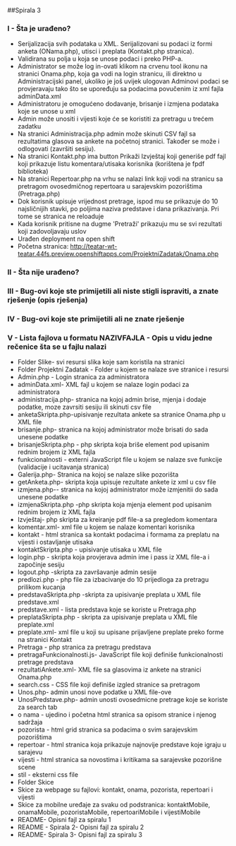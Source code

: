 ##Spirala 3

### I  - Šta je urađeno?
- Serijalizacija svih podataka u XML. Serijalizovani su podaci iz formi anketa (ONama.php), utisci i preplata (Kontakt.php stranica).
- Validirana su polja u koja se unose podaci i preko PHP-a.
- Administrator se može log in-ovati klikom na crvenu tool ikonu na stranici Onama.php, koja ga vodi na login stranicu, ili direktno u Administracijski panel, ukoliko je još uvijek ulogovan
   Adminovi podaci se provjeravaju tako što se upoređuju sa podacima povučenim iz xml fajla adminData.xml
- Administratoru je omogućeno dodavanje, brisanje i izmjena podataka koje se unose u xml
- Admin može unositi i vijesti koje će se koristiti za pretragu u trećem zadatku
-  Na stranici Administracija.php admin može skinuti CSV fajl sa rezultatima glasova sa ankete na početnoj stranici. Također se može i odlogovati (završiti sesiju).
- Na stranici Kontakt.php ima button Prikaži Izvještaj koji generiše pdf fajl koji prikazuje listu komentara/utisaka korisnika (korištena je fpdf biblioteka)
- Na stranici Repertoar.php na vrhu se nalazi link koji vodi na stranicu sa pretragom ovosedmičnog repertoara u sarajevskim pozorištima (Pretraga.php)
- Dok korisnik upisuje vrijednost pretrage, ispod mu se prikazuje do 10 najsličnijih stavki, po poljima naziva predstave i dana prikazivanja. Pri tome se stranica ne reloaduje
- Kada korisnik pritisne na dugme 'Pretraži' prikazuju mu se svi rezultati koji zadovoljavaju uslov
- Urađen deployment na open shift 
 - Početna stranica: http://teatar-wt-teatar.44fs.preview.openshiftapps.com/ProjektniZadatak/Onama.php
  
### II  - Šta nije urađeno?
### III - Bug-ovi koje ste primijetili ali niste stigli ispraviti, a znate rješenje (opis rješenja)
### IV  - Bug-ovi koje ste primijetili ali ne znate rješenje
### V  - Lista fajlova u formatu NAZIVFAJLA - Opis u vidu jedne rečenice šta se u fajlu nalazi

- Folder Slike- svi resursi slika koje sam koristila na stranici
- Folder Projektni Zadatak - Folder u kojem se nalaze sve stranice i resursi
- Admin.php - Login stranica za administratora
- adminData.xml- XML fajl u kojem se nalaze login podaci za administratora
- administracija.php- stranica na kojoj admin brise, mjenja i dodaje podatke, moze zavrsiti sesiju ili skinuti csv file
- anketaSkripta.php-upisivanje rezultata ankete sa stranice Onama.php u XML file
- brisanje.php- stranica na kojoj administrator može brisati do sada unesene podatke
- brisanjeSkripta.php - php skripta koja briše element pod upisanim rednim brojem iz XML fajla
- funkcionalnosti - externi JavaScript file u kojem se nalaze sve funkcije (validacije i ucitavanja stranica)
- Galerija.php- Stranica na kojoj se nalaze slike pozorišta
- getAnketa.php- skripta koja upisuje rezultate ankete iz xml u csv file
- izmjena.php-- stranica na kojoj administrator može izmjenitii do sada unesene podatke
- izmjenaSkripta.php -php skripta koja mjenja element pod upisanim rednim brojem iz XML fajla
- Izvještaj- php skripta za kreiranje pdf file-a sa pregledom komentara
- komentar.xml-  xml file u kojem se nalaze komentari korisnika
- kontakt - html stranica sa kontakt podacima i formama za preplatu na vijesti i ostavljanje utisaka
- kontaktSkripta.php - upisivanje utisaka u XML file
- login.php - skripta koja provjerava admin ime i pass iz XML file-a i započinje sesiju
- logout.php -skripta za završavanje admin sesije
- predlozi.php - php file za izbacivanje do 10 prijedloga za pretragu prilikom kucanja
- predstavaSkripta.php -skripta za upisivanje preplata u XML file predstave.xml
- predstave.xml - lista predstava koje se koriste u Pretraga.php
- preplataSkripta.php - skripta za upisivanje preplata u XML file preplate.xml
- preplate.xml- xml file u koji su upisane prijavljene preplate preko forme na stranici Kontakt
- Pretraga - php stranica za pretragu predstava
- pretragaFunkcionalnosti.js- JavaScript file koji definiše funkcionalnosti pretrage predstava
- rezultatiAnkete.xml- XML file sa glasovima iz ankete na stranici Onama.php
- search.css - CSS file koji definiše izgled stranice sa pretragom
- Unos.php- admin unosi nove podatke u XML file-ove
- UnosPredstave.php- admin unosti ovosedmicne pretrage koje se koriste za search tab
- o nama - ujedino i početna html stranica sa opisom stranice i njenog sadržaja
- pozorista -  html grid stranica sa podacima o svim sarajevskim pozorištima
- repertoar - html stranica koja prikazuje najnovije predstave koje igraju u sarajevu
- vijesti - html stranica sa novostima i kritikama sa sarajevske pozorišne scene
- stil - eksterni css file  
- Folder Skice
 - Skice za webpage su fajlovi: kontakt, onama, pozorista, repertoari i vijesti
 - Skice za mobilne uređaje za svaku od podstranica:  kontaktMobile, onamaMobile, pozoristaMobile, repertoariMobile i vijestiMobile
- README- Opisni fajl za spiralu 1
- README - Spirala 2- Opisni fajl za spiralu 2
- README- Spirala 3- Opisni fajl za spiralu 3
  
